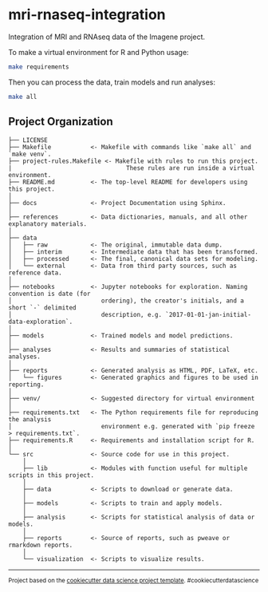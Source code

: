 mri-rnaseq-integration
==============================

Integration of MRI and RNAseq data of the Imagene project.

To make a virtual environment for R and Python usage:
```sh
make requirements
```

Then you can process the data, train models and run analyses:
```sh
make all
```

Project Organization
------------

    ├── LICENSE
    ├── Makefile           <- Makefile with commands like `make all` and `make venv`.
    ├── project-rules.Makefile <- Makefile with rules to run this project. 
    |                                These rules are run inside a virtual environment.
    ├── README.md          <- The top-level README for developers using this project.
    │
    ├── docs               <- Project Documentation using Sphinx.
    │
    ├── references         <- Data dictionaries, manuals, and all other explanatory materials.
    │
    ├── data
    │   ├── raw            <- The original, immutable data dump.
    │   ├── interim        <- Intermediate data that has been transformed.
    │   ├── processed      <- The final, canonical data sets for modeling.
    │   └── external       <- Data from third party sources, such as reference data.
    │
    ├── notebooks          <- Jupyter notebooks for exploration. Naming convention is date (for
    │                         ordering), the creator's initials, and a short `-` delimited
    │                         description, e.g. `2017-01-01-jan-initial-data-exploration`.
    │
    ├── models             <- Trained models and model predictions.
    │
    ├── analyses           <- Results and summaries of statistical analyses.
    │
    ├── reports            <- Generated analysis as HTML, PDF, LaTeX, etc.
    │   └── figures        <- Generated graphics and figures to be used in reporting.
    │
    ├── venv/              <- Suggested directory for virtual environment
    │
    ├── requirements.txt   <- The Python requirements file for reproducing the analysis 
    │                         environment e.g. generated with `pip freeze > requirements.txt`.
    ├── requirements.R     <- Requirements and installation script for R.
    │
    └── src                <- Source code for use in this project.
        │
        ├── lib            <- Modules with function useful for multiple scripts in this project.
        │
        ├── data           <- Scripts to download or generate data.
        │
        ├── models         <- Scripts to train and apply models.
        │
        ├── analysis       <- Scripts for statistical analysis of data or models.
        │
        ├── reports        <- Source of reports, such as pweave or rmarkdown reports.
        │
        └── visualization  <- Scripts to visualize results.



--------

<p><small>Project based on the <a target="_blank" href="https://drivendata.github.io/cookiecutter-data-science/">cookiecutter data science project template</a>. #cookiecutterdatascience</small></p>
